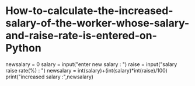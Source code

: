 # How-to-calculate-the-increased-salary-of-the-worker-whose-salary-and-raise-rate-is-entered-on-Python
newsalary = 0
salary = input("enter new salary : ")
raise = input("salary raise rate(%) : ")
newsalary = int(salary)+(int(salary)*int(raise)/100)
print("increased salary :",newsalary)
